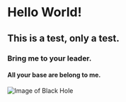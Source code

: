 # Hello World!
## This is a test, only a test.
### Bring me to your leader.
#### All your base are belong to me.

![Image of Black Hole](https://www.nasa.gov/sites/default/files/thumbnails/image/blackhole.png)
